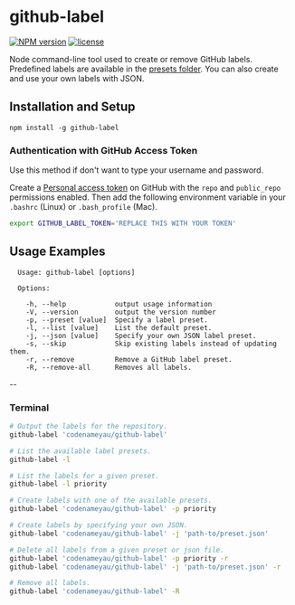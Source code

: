 # github-label

[![NPM version](http://img.shields.io/npm/v/github-label.svg)](https://www.npmjs.org/package/github-label)
[![license](http://img.shields.io/badge/license-MIT-brightgreen.svg)](https://github.com/codenameyau/github-label/blob/master/LICENSE)

Node command-line tool used to create or remove GitHub labels.
Predefined labels are available in the [presets folder](https://github.com/codenameyau/github-label/tree/master/presets).
You can also create and use your own labels with JSON.

## Installation and Setup
```
npm install -g github-label
```

### Authentication with GitHub Access Token
Use this method if don't want to type your username and password.

Create a [Personal access token](https://github.com/settings/tokens) on GitHub
with the `repo` and `public_repo` permissions enabled. Then add the following
environment variable in your `.bashrc` (Linux) or `.bash_profile` (Mac).

```bash
export GITHUB_LABEL_TOKEN='REPLACE THIS WITH YOUR TOKEN'
```

## Usage Examples

```
  Usage: github-label [options]

  Options:

    -h, --help            output usage information
    -V, --version         output the version number
    -p, --preset [value]  Specify a label preset.
    -l, --list [value]    List the default preset.
    -j, --json [value]    Specify your own JSON label preset.
    -s, --skip            Skip existing labels instead of updating them.
    -r, --remove          Remove a GitHub label preset.
    -R, --remove-all      Removes all labels.
```

--

### Terminal
```bash
# Output the labels for the repository.
github-label 'codenameyau/github-label'

# List the available label presets.
github-label -l

# List the labels for a given preset.
github-label -l priority

# Create labels with one of the available presets.
github-label 'codenameyau/github-label' -p priority

# Create labels by specifying your own JSON.
github-label 'codenameyau/github-label' -j 'path-to/preset.json'

# Delete all labels from a given preset or json file.
github-label 'codenameyau/github-label' -p priority -r
github-label 'codenameyau/github-label' -j 'path-to/preset.json' -r

# Remove all labels.
github-label 'codenameyau/github-label' -R
```

